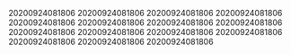 20200924081806
20200924081806
20200924081806
20200924081806
20200924081806
20200924081806
20200924081806
20200924081806
20200924081806
20200924081806
20200924081806
20200924081806
20200924081806
20200924081806
20200924081806
